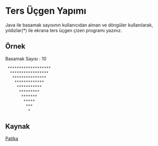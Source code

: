 # Ters Üçgen Yapımı

Java ile basamak sayısının kullanıcıdan alınan ve döngüler kullanılarak, yıldızlar(*) ile ekrana ters üçgen çizen programı yazınız.

## Örnek

Basamak Sayısı : 10

```txt
 *******************
  *****************
   ***************
    *************
     ***********
      *********
       *******
        *****
         ***
          *
```

## Kaynak

[Patika](https://app.patika.dev/moduller/java101/odev-ters-ucgen)

